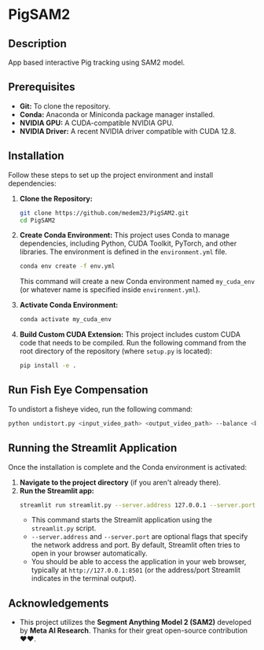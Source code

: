 # PigSAM2

## Description

App based interactive Pig tracking using SAM2 model. 


## Prerequisites

* **Git:** To clone the repository.
* **Conda:** Anaconda or Miniconda package manager installed.
* **NVIDIA GPU:** A CUDA-compatible NVIDIA GPU.
* **NVIDIA Driver:** A recent NVIDIA driver compatible with CUDA 12.8. 


## Installation

Follow these steps to set up the project environment and install dependencies:

1.  **Clone the Repository:**
    ```bash
    git clone https://github.com/medem23/PigSAM2.git
    cd PigSAM2
    ```

2.  **Create Conda Environment:**
    This project uses Conda to manage dependencies, including Python, CUDA Toolkit, PyTorch, and other libraries. The environment is defined in the `environment.yml` file.
    ```bash
    conda env create -f env.yml
    ```
    This command will create a new Conda environment named `my_cuda_env` (or whatever name is specified inside `environment.yml`).

3.  **Activate Conda Environment:**
    ```bash
    conda activate my_cuda_env
    ```
4.  **Build Custom CUDA Extension:**
    This project includes custom CUDA code that needs to be compiled. Run the following command from the root directory of the repository (where `setup.py` is located):
    ```bash
    pip install -e .
    ```
    
## Run Fish Eye Compensation

To undistort a fisheye video, run the following command:  

```bash
python undistort.py <input_video_path> <output_video_path> --balance <balance_value>
```

## Running the Streamlit Application

Once the installation is complete and the Conda environment is activated:

1.  **Navigate to the project directory** (if you aren't already there).
2.  **Run the Streamlit app:**
    ```bash
    streamlit run streamlit.py --server.address 127.0.0.1 --server.port 8501
    ```
    * This command starts the Streamlit application using the `streamlit.py` script.
    * `--server.address` and `--server.port` are optional flags that specify the network address and port. By default, Streamlit often tries to open in your browser automatically.
    * You should be able to access the application in your web browser, typically at `http://127.0.0.1:8501` (or the address/port Streamlit indicates in the terminal output).


## Acknowledgements

* This project utilizes the **Segment Anything Model 2 (SAM2)** developed by **Meta AI Research**. Thanks for their great open-source contribution ❤️❤️.

